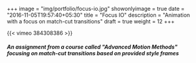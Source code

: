 +++
image = "img/portfolio/focus-io.jpg"
showonlyimage = true
date = "2016-11-05T19:57:40+05:30"
title = "Focus IO"
description = "Animation with a focus on match-cut transitions"
draft = true
weight = 12
+++

{{< vimeo 384308386 >}}  
##### An assignment from a course called "Advanced Motion Methods" focusing on match-cut transitions based on provided style frames